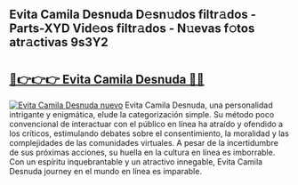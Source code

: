 ## Evita Camila Desnuda D𝚎sn𝚞dos filtr𝚊dos - Parts-XYD Vid𝚎os filtr𝚊dos - N𝚞evas f𝚘tos atr𝚊ctivas 9s3Y2

# <h2><a href="http://mb9xln.tromn.icu/?c=Evita+Camila+Desnuda">🔗👉👉👉 Evita Camila Desnuda 🔗🔗</a></h2>

[![Evita Camila Desnuda nuevo](https://i.imgur.com/pEAQMta.gif)](http://mb9xln.tromn.icu/?c=Evita+Camila+Desnuda)
Evita Camila Desnuda, una personalidad intrigante y enigmática, elude la categorización simple. Su método poco convencional de interactuar con el público en línea ha atraído y ofendido a los críticos, estimulando debates sobre el consentimiento, la moralidad y las complejidades de las comunidades virtuales. A pesar de la incertidumbre de sus próximas acciones, su huella en la cultura en línea es imborrable. Con un espíritu inquebrantable y un atractivo innegable, Evita Camila Desnuda journey en el mundo en línea es imparable.
